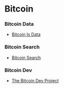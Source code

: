 # Bitcoin

### Bitcoin Data

- [Bitcoin Is Data](https://bitcoinisdata.com/)

### Bitcoin Search

- [Bitcoin Search](https://bitcoinsearch.xyz/)

### Bitcoin Dev

- [The Bitcoin Dev Project](https://bitcoindevs.xyz/)
